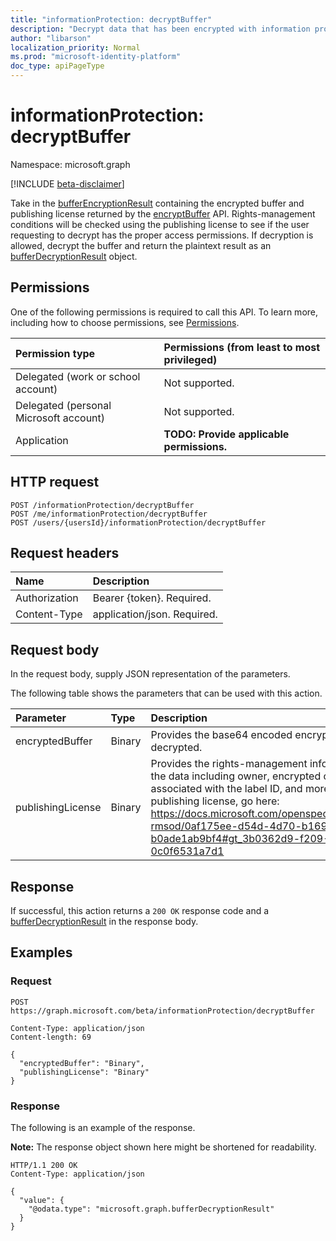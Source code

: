 ```yaml
---
title: "informationProtection: decryptBuffer"
description: "Decrypt data that has been encrypted with information protection."
author: "libarson"
localization_priority: Normal
ms.prod: "microsoft-identity-platform"
doc_type: apiPageType
---
```


# informationProtection: decryptBuffer
Namespace: microsoft.graph

[!INCLUDE [beta-disclaimer](../../includes/beta-disclaimer.md)]

Take in the [bufferEncryptionResult](../resources/bufferencryptionresult.md) containing the encrypted buffer and publishing license returned by the [encryptBuffer](informationprotection-encryptbuffer.md) API. Rights-management conditions will be checked using the publishing license to see if the user requesting to decrypt has the proper access permissions. If decryption is allowed, decrypt the buffer and return the plaintext result as an [bufferDecryptionResult](../resources/bufferdecryptionresult.md) object.

## Permissions
One of the following permissions is required to call this API. To learn more, including how to choose permissions, see [Permissions](/graph/permissions-reference).

| Permission type                        | Permissions (from least to most privileged) |
| :------------------------------------- | :------------------------------------------ |
| Delegated (work or school account)     | Not supported.                              |
| Delegated (personal Microsoft account) | Not supported.                              |
| Application                            | **TODO: Provide applicable permissions.**   |

## HTTP request

<!-- {
  "blockType": "ignored"
}
-->
``` http
POST /informationProtection/decryptBuffer
POST /me/informationProtection/decryptBuffer
POST /users/{usersId}/informationProtection/decryptBuffer
```

## Request headers
| Name          | Description                 |
| :------------ | :-------------------------- |
| Authorization | Bearer {token}. Required.   |
| Content-Type  | application/json. Required. |

## Request body
In the request body, supply JSON representation of the parameters.

The following table shows the parameters that can be used with this action.

| Parameter         | Type   | Description               |
| :---------------- | :----- | :------------------------ |
| encryptedBuffer   | Binary | Provides the base64 encoded encrypted buffer to be decrypted. |
| publishingLicense | Binary | Provides the rights-management information associated with the data including owner, encrypted content key, template associated with the label ID, and more. For more details on the publishing license, go here: https://docs.microsoft.com/openspecs/windows_protocols/ms-rmsod/0af175ee-d54d-4d70-b169-b0ade1ab9bf4#gt_3b0362d9-f209-48d2-afd0-0c0f6531a7d1 |



## Response

If successful, this action returns a `200 OK` response code and a [bufferDecryptionResult](../resources/bufferdecryptionresult.md) in the response body.

## Examples

### Request
<!-- {
  "blockType": "request",
  "name": "informationprotection_decryptbuffer"
}
-->
``` http
POST https://graph.microsoft.com/beta/informationProtection/decryptBuffer

Content-Type: application/json
Content-length: 69

{
  "encryptedBuffer": "Binary",
  "publishingLicense": "Binary"
}
```


### Response

The following is an example of the response.

**Note:** The response object shown here might be shortened for readability.
<!-- {
  "blockType": "response",
  "truncated": true,
  "@odata.type": "microsoft.graph.bufferDecryptionResult"
}
-->
``` http
HTTP/1.1 200 OK
Content-Type: application/json

{
  "value": {
    "@odata.type": "microsoft.graph.bufferDecryptionResult"
  }
}
```

